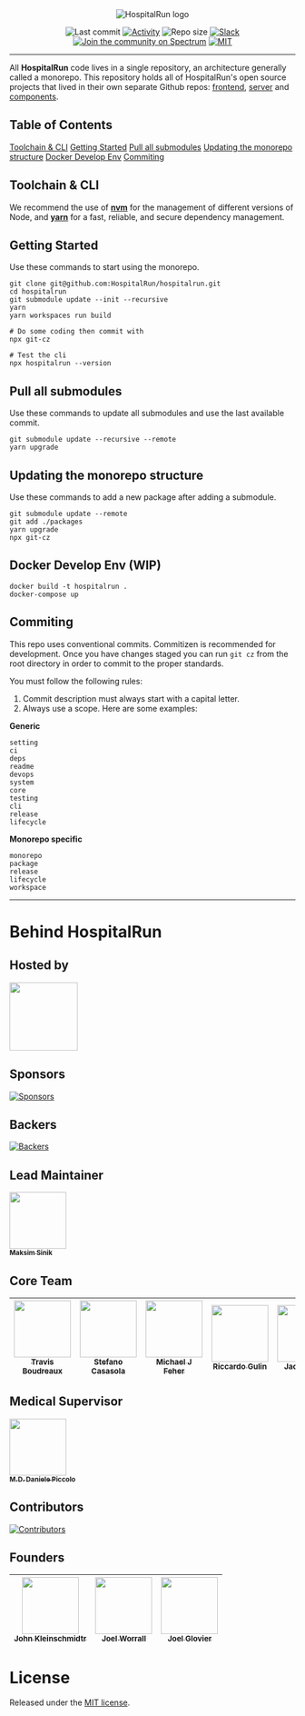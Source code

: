 <div align="center">

<img src="https://raw.githubusercontent.com/HospitalRun/design/master/logo/logo-on-transparent.png" alt="HospitalRun logo"/>

![Last commit](https://img.shields.io/github/last-commit/hospitalrun/hospitalrun) [![Activity](https://img.shields.io/github/commit-activity/m/hospitalrun/hospitalrun)](https://github.com/hospitalrun/hospitalrun/pulse) ![Repo size](https://img.shields.io/github/repo-size/hospitalrun/hospitalrun) [![Slack](https://hospitalrun-slackin.herokuapp.com/badge.svg)](https://hospitalrun-slackin.herokuapp.com) [![Join the community on Spectrum](https://withspectrum.github.io/badge/badge.svg)](https://spectrum.chat/hospitalrun) [![MIT](https://badgen.net/github/license/HospitalRun/hospitalrun)](https://github.com/HospitalRun/hospitalrun/blob/master/LICENSE)

<hr />
</div>

All **HospitalRun** code lives in a single repository, an architecture generally called a monorepo. This repository holds all of HospitalRun's open source projects that lived in their own separate Github repos: [frontend](https://github.com/HospitalRun/hospitalrun-frontend), [server](https://github.com/HospitalRun/hospitalrun-server) and [components](https://github.com/HospitalRun/components).

## Table of Contents

[Toolchain & CLI](##toolchain--cli)
[Getting Started](#getting-started)
[Pull all submodules](#pull-all-submodules)
[Updating the monorepo structure](#updating-the-mono-repo-structure)
[Docker Develop Env](#docker-develop-env)
[Commiting](#commiting)

## Toolchain & CLI

We recommend the use of [**nvm**](https://github.com/nvm-sh/nvm#install--update-script) for the management of different versions of Node, and [**yarn**](https://yarnpkg.com/lang/en/docs/install/#mac-stable) for a fast, reliable, and secure dependency management.

## Getting Started

Use these commands to start using the monorepo.

```
git clone git@github.com:HospitalRun/hospitalrun.git
cd hospitalrun
git submodule update --init --recursive
yarn
yarn workspaces run build

# Do some coding then commit with
npx git-cz

# Test the cli
npx hospitalrun --version
```

## Pull all submodules

Use these commands to update all submodules and use the last available commit.

```
git submodule update --recursive --remote
yarn upgrade
```

## Updating the monorepo structure

Use these commands to add a new package after adding a submodule.

```
git submodule update --remote
git add ./packages
yarn upgrade
npx git-cz
```

## Docker Develop Env (WIP)

```
docker build -t hospitalrun .
docker-compose up
```

## Commiting

This repo uses conventional commits. Commitizen is recommended for development. Once you have changes staged
you can run `git cz` from the root directory in order to commit to the proper standards.

You must follow the following rules:

1. Commit description must always start with a capital letter.
2. Always use a scope. Here are some examples:

**Generic**

```
setting
ci
deps
readme
devops
system
core
testing
cli
release
lifecycle
```

**Monorepo specific**

```
monorepo
package
release
lifecycle
workspace
```

<hr />

# Behind HospitalRun

## Hosted by

[<img src="https://github.com/openjs-foundation/cross-project-council/blob/master/logos/openjsf-color.png?raw=true" width="120px;"/>](https://openjsf.org/projects/#atlarge)

## Sponsors

[![Sponsors](https://opencollective.com/hospitalrun/sponsors.svg?width=890)](https://opencollective.com/hospitalrun/contribute/sponsors-336/checkout)

## Backers

[![Backers](https://opencollective.com/hospitalrun/backers.svg?width=890)](https://opencollective.com/hospitalrun/contribute/backers-335/checkout)

## Lead Maintainer

[<img src="https://avatars2.githubusercontent.com/u/1620916?s=460&v=4" width="100px;"/><br /><sub><b>Maksim Sinik</b></sub>](https://github.com/fox1t)<br />

## Core Team

<!-- prettier-ignore -->
|[<img src="https://avatars1.githubusercontent.com/u/11684?s=460&v=4" width="100px;"/><br /><sub><b>Travis Boudreaux</b></sub>](https://github.com/tjboudreaux) | [<img src="https://avatars3.githubusercontent.com/u/25089405?s=460&v=4" width="100px;"/><br /><sub><b>Stefano Casasola</b></sub>](https://github.com/irvelervel) | [<img src="https://avatars3.githubusercontent.com/u/3400442?s=460&v=4" width="100px;"/><br /><sub><b>Michael J Feher</b></sub>](https://github.com/PhearZero) | [<img src="https://avatars1.githubusercontent.com/u/25009192?s=460&v=4" width="100px;"/><br /><sub><b>Riccardo Gulin</b></sub>](https://github.com/bazuzu666) | [<img src="https://avatars3.githubusercontent.com/u/18731800?s=460&v=4" width="100px;"/><br /><sub><b>Jack Meyer</b></sub>](https://github.com/jackcmeyer) | [<img src="https://avatars0.githubusercontent.com/u/6388707?s=460&v=4" width="100px;"/><br /><sub><b>Matteo Vivona</b></sub>](https://github.com/tehKapa) |
|---|---|---|---|---|---|

## Medical Supervisor

[<img src="https://avatars2.githubusercontent.com/u/24660474?s=460&v=4" width="100px;"/><br /><sub><b>M.D. Daniele Piccolo</b></sub>](https://it.linkedin.com/in/danielepiccolo)<br />

## Contributors

[![Contributors](https://opencollective.com/hospitalrun/contributors.svg?width=960&button=false)](https://github.com/HospitalRun/hospitalrun-frontend/graphs/contributors)

## Founders

<!-- prettier-ignore -->
| [<img src="https://avatars0.githubusercontent.com/u/609052?s=460&v=4" width="100px;"/><br /><sub><b>John Kleinschmidtr</b></sub>](https://github.com/jkleinsc) | [<img src="https://avatars0.githubusercontent.com/u/929261?s=400&v=4" width="100px;"/><br /><sub><b>Joel Worrall</b></sub>](https://github.com/tangollama)  | [<img src="https://avatars0.githubusercontent.com/u/1319791?s=460&v=4" width="100px;"/><br /><sub><b>Joel Glovier</b></sub>](https://github.com/jglovier)  |
|---|---|---|

# License

Released under the [MIT license](LICENSE).
